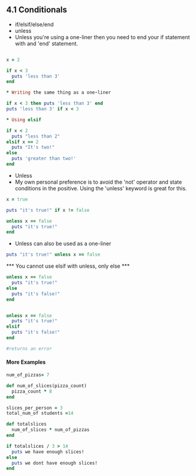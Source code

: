 
## 4.1 Conditionals

* if/elsif/else/end
* unless
* Unless you're using a one-liner then you need to end your if statement with and 'end' statement.

```ruby

x = 2

if x < 3
  puts 'less than 3'
end

* Writing the same thing as a one-liner

if x < 3 then puts 'less than 3' end
puts 'less than 3' if x < 3

* Using elsif

if x < 2
  puts "less than 2"
elsif x == 2
  puts "It's two!"
else
  puts 'greater than two!'
end
```

* Unless
* My own personal preference is to avoid the 'not' operator and state conditions in the positive. Using the 'unless' keyword is great for this.

```ruby
x = true

puts "it's true!" if x != false

unless x == false
  puts "it's true!"
end
```

* Unless can also be used as a one-liner

```ruby
puts "it's true!" unless x == false
```

*** You cannot use elsif with unless, only else ***

```ruby
unless x == false
  puts "it's true!"
else
  puts "it's false!"
end


unless x == false
  puts "it's true!"
elsif
  puts "it's false!"
end

#returns an error
```

#### More Examples

```ruby
num_of_pizzas= 7

def num_of_slices(pizza_count)
  pizza_count * 8
end

slices_per_person = 3
total_num_of students =14

def totalslices
  num_of_slices * num_of_pizzas
end

if totalslices / 3 > 14
  puts we have enough slices!
else
  puts we dont have enough slices!
end
```
